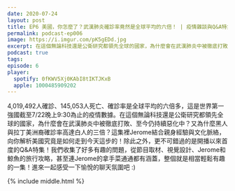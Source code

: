 ```yaml
---
date: 2020-07-24
layout: post
title: EP6 美國，你怎麼了？武漢肺炎確診率竟然是全球平均的六倍！ | 疫情雜談與Q&A特集！
permalink: podcast-ep006
image: https://i.imgur.com/pK5gEDd.jpg
excerpt: 在這個無論科技還是公衛研究都領先全球的國家，為什麼會在武漢肺炎中被徹底打敗、至今仍持續惡化中？又為什麼黑人與拉丁美洲裔確診率高達白人的三倍？
podcast: true
tags:
episode: 6
player:
  spotify: 0fKWV5Xj0KAbI8tIKTJKxB
  apple: 1000485909202
---
```


4,019,492人確診、145,053人死亡、確診率是全球平均的六倍多，這是世界第一強國截至7/22晚上9:30為止的疫情數據。在這個無論科技還是公衛研究都領先全球的國家，為什麼會在武漢肺炎中被徹底打敗、至今仍持續惡化中？又為什麼黑人與拉丁美洲裔確診率高達白人的三倍？這集裡Jerome結合親身經驗與文化脈絡，向你解析美國究竟是如何走到今天這步的！除此之外，更不可錯過的是開播以來首度的Q&A特集！我們收集了好多有趣的問題，從節目取材、視覺設計、Jerome和鯨魚的旅行攻略，甚至連Jerome的拿手菜通通都有涵蓋，整個就是相當輕鬆有趣的一集！進來一起感受一下愉悅的聊天氛圍吧 :)



{% include middle.html %}